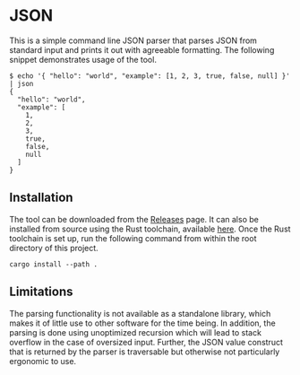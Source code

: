 # JSON

This is a simple command line JSON parser that parses JSON from standard input
and prints it out with agreeable formatting. The following snippet demonstrates
usage of the tool.

```shell
$ echo '{ "hello": "world", "example": [1, 2, 3, true, false, null] }' | json
{
  "hello": "world",
  "example": [
    1,
    2,
    3,
    true,
    false,
    null
  ]
}
```

## Installation

The tool can be downloaded from the [Releases](https://github.com/msmoiz/json/releases)
page. It can also be installed from source using the Rust toolchain, available
[here](https://www.rust-lang.org/tools/install). Once the Rust toolchain is
set up, run the following command from within the root directory of this
project.

```shell
cargo install --path .
```

## Limitations

The parsing functionality is not available as a standalone library, which makes
it of little use to other software for the time being. In addition, the parsing
is done using unoptimized recursion which will lead to stack overflow in the
case of oversized input. Further, the JSON value construct that is returned by
the parser is traversable but otherwise not particularly ergonomic to use.
